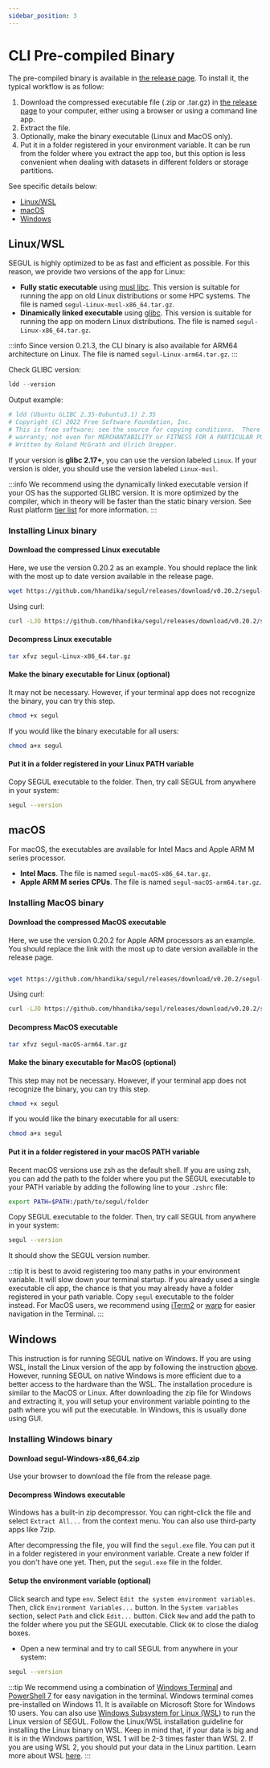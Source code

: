 ```yaml
---
sidebar_position: 3
---
```


# CLI Pre-compiled Binary

The pre-compiled binary is available in [the release page](https://github.com/hhandika/segul/releases/). To install it, the typical workflow is as follow:

1. Download the compressed executable file (.zip or .tar.gz) in [the release page](https://github.com/hhandika/segul/releases/) to your computer, either using a browser or using a command line app.
2. Extract the file.
3. Optionally, make the binary executable (Linux and MacOS only).
4. Put it in a folder registered in your environment variable. It can be run from the folder where you extract the app too, but this option is less convenient when dealing with datasets in different folders or storage partitions.

See specific details below:

- [Linux/WSL](#linuxwsl)
- [macOS](#macos)
- [Windows](#windows)

## Linux/WSL

SEGUL is highly optimized to be as fast and efficient as possible. For this reason, we provide two versions of the app for Linux:

- **Fully static executable** using [musl libc](https://musl.libc.org/). This version is suitable for running the app on old Linux distributions or some HPC systems. The file is named `segul-Linux-musl-x86_64.tar.gz`.
- **Dinamically linked executable** using [glibc](https://www.gnu.org/software/libc/). This version is suitable for running the app on modern Linux distributions. The file is named `segul-Linux-x86_64.tar.gz`.

:::info
Since version 0.21.3, the CLI binary is also available for ARM64 architecture on Linux. The file is named `segul-Linux-arm64.tar.gz`.
:::

Check GLIBC version:

```python
ldd --version
```

Output example:

```python
# ldd (Ubuntu GLIBC 2.35-0ubuntu3.1) 2.35
# Copyright (C) 2022 Free Software Foundation, Inc.
# This is free software; see the source for copying conditions.  There is NO
# warranty; not even for MERCHANTABILITY or FITNESS FOR A PARTICULAR PURPOSE.
# Written by Roland McGrath and Ulrich Drepper.
```

If your version is **glibc 2.17+**, you can use the version labeled `Linux`. If your version is older, you should use the version labeled `Linux-musl`.

:::info
We recommend using the dynamically linked executable version if your OS has the supported GLIBC version. It is more optimized by the compiler, which in theory will be faster than the static binary version. See Rust platform [tier list](https://forge.rust-lang.org/platform-support.html) for more information.
:::

### Installing Linux binary

#### Download the compressed Linux executable

Here, we use the version 0.20.2 as an example. You should replace the link with the most up to date version available in the release page.

```Bash
wget https://github.com/hhandika/segul/releases/download/v0.20.2/segul-Linux-x86_64.tar.gz
```

Using curl:

```Bash
curl -LJO https://github.com/hhandika/segul/releases/download/v0.20.2/segul-Linux-x86_64.tar.gz
```

#### Decompress Linux executable

```Bash
tar xfvz segul-Linux-x86_64.tar.gz
```

#### Make the binary executable for Linux (optional)

It may not be necessary. However, if your terminal app does not recognize the binary, you can try this step.

```Bash
chmod +x segul
```

If you would like the binary executable for all users:

```Bash
chmod a+x segul
```

#### Put it in a folder registered in your Linux PATH variable

Copy SEGUL executable to the folder. Then, try call SEGUL from anywhere in your system:

```Bash
segul --version
```

## macOS

For macOS, the executables are available for Intel Macs and Apple ARM M series processor.

- **Intel Macs**. The file is named `segul-macOS-x86_64.tar.gz`.
- **Apple ARM M series CPUs**. The file is named `segul-macOS-arm64.tar.gz`.

### Installing MacOS binary

#### Download the compressed MacOS executable

Here, we use the version 0.20.2 for Apple ARM processors as an example. You should replace the link with the most up to date version available in the release page.

```Bash

wget https://github.com/hhandika/segul/releases/download/v0.20.2/segul-macOS-arm64.tar.gz
```

Using curl:

```Bash
curl -LJO https://github.com/hhandika/segul/releases/download/v0.20.2/segul-macOS-arm64.tar.gz
```

#### Decompress MacOS executable

```Bash
tar xfvz segul-macOS-arm64.tar.gz
```

#### Make the binary executable for MacOS (optional)

This step may not be necessary. However, if your terminal app does not recognize the binary, you can try this step.

```Bash
chmod +x segul
```

If you would like the binary executable for all users:

```Bash
chmod a+x segul
```

#### Put it in a folder registered in your macOS PATH variable

Recent macOS versions use zsh as the default shell. If you are using zsh, you can add the path to the folder where you put the SEGUL executable to your PATH variable by adding the following line to your `.zshrc` file:

```Bash
export PATH=$PATH:/path/to/segul/folder
```

Copy SEGUL executable to the folder. Then, try call SEGUL from anywhere in your system:

```Bash
segul --version
```

It should show the SEGUL version number.

:::tip
It is best to avoid registering too many paths in your environment variable. It will slow down your terminal startup. If you already used a single executable cli app, the chance is that you may already have a folder registered in your path variable. Copy `segul` executable to the folder instead. For MacOS users, we recommend using [iTerm2](https://iterm2.com/) or [warp](https://www.warp.dev/) for easier navigation in the Terminal.
:::

## Windows

This instruction is for running SEGUL native on Windows. If you are using WSL, install the Linux version of the app by following the instruction [above](#installing-linux-binary). However, running SEGUL on native Windows is more efficient due to a better access to the hardware than the WSL. The installation procedure is similar to the MacOS or Linux. After downloading the zip file for Windows and extracting it, you will setup your environment variable pointing to the path where you will put the executable. In Windows, this is usually done using GUI.

### Installing Windows binary

#### Download segul-Windows-x86_64.zip

Use your browser to download the file from the release page.

#### Decompress Windows executable

Windows has a built-in zip decompressor. You can right-click the file and select `Extract All...` from the context menu. You can also use third-party apps like 7zip.

After decompressing the file, you will find the `segul.exe` file. You can put it in a folder registered in your environment variable. Create a new folder if you don't have one yet. Then, put the `segul.exe` file in the folder.

#### Setup the environment variable (optional)

Click search and type `env`. Select `Edit the system environment variables`. Then, click `Environment Variables...` button. In the `System variables` section, select `Path` and click `Edit...` button. Click `New` and add the path to the folder where you put the SEGUL executable. Click `OK` to close the dialog boxes.

- Open a new terminal and try to call SEGUL from anywhere in your system:

```Bash
segul --version
```

:::tip
We recommend using a combination of [Windows Terminal](https://learn.microsoft.com/en-us/windows/terminal/install) and [PowerShell 7](https://learn.microsoft.com/en-us/powershell/scripting/install/installing-powershell-on-windows?view=powershell-7.3) for easy navigation in the terminal. Windows terminal comes pre-installed on Windows 11. It is available on Microsoft Store for Windows 10 users. You can also use [Windows Subsystem for Linux (WSL)](https://docs.microsoft.com/en-us/windows/wsl/install-win10) to run the Linux version of SEGUL. Follow the Linux/WSL installation guideline for installing the Linux binary on WSL. Keep in mind that, if your data is big and it is in the Windows partition, WSL 1 will be 2-3 times faster than WSL 2. If you are using WSL 2, you should put your data in the Linux partition. Learn more about WSL [here](https://docs.microsoft.com/en-us/windows/wsl/compare-versions).
:::
